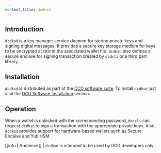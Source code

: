 ```yaml
---
content_title: dcdksd
---
```


## Introduction

`dcdksd` is a key manager service daemon for storing private keys and signing digital messages. It provides a secure key storage medium for keys to be encrypted at rest in the associated wallet file. `dcdksd` also defines a secure enclave for signing transaction created by `dcdcli` or a third part library.

## Installation

`dcdksd` is distributed as part of the [DCD software suite](https://github.com/DCD/dcd/blob/master/README.md). To install `dcdksd` just visit the [DCD Software Installation](../00_install/index.md) section.

## Operation

When a wallet is unlocked with the corresponding password, `dcdcli` can request `dcdksd` to sign a transaction with the appropriate private keys. Also, `dcdksd` provides support for hardware-based wallets such as Secure Encalve and YubiHSM.

[[info | Audience]]
| `dcdksd` is intended to be used by DCD developers only.
